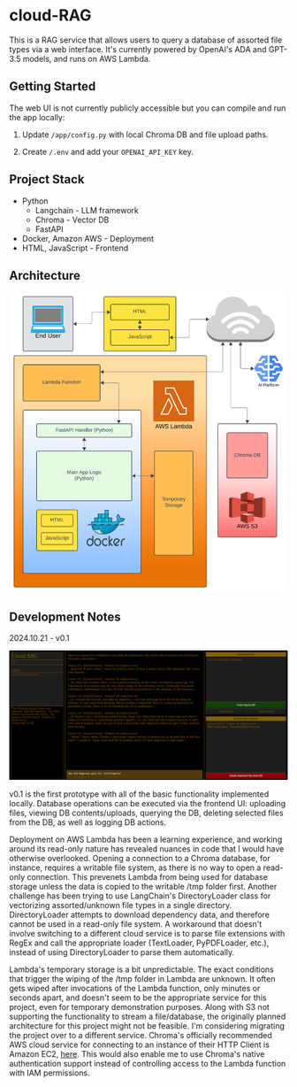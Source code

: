 # cloud-RAG

This is a RAG service that allows users to query a database of assorted file types via a web interface. It's currently powered by OpenAI's ADA and GPT-3.5 models, and runs on AWS Lambda.

## Getting Started

The web UI is not currently publicly accessible but you can compile and run the app locally:

1. Update <code>/app/config.py</code> with local Chroma DB and file upload paths.

2. Create <code>/.env</code> and add your <code>OPENAI_API_KEY</code> key.


## Project Stack

- Python
  - Langchain - LLM framework
  - Chroma - Vector DB
  - FastAPI
- Docker, Amazon AWS - Deployment
- HTML, JavaScript - Frontend

## Architecture

<img src="https://github.com/arunwidjaja/cloud-RAG/blob/main/README_files/cloud_rag_architecture.svg" />



## Development Notes

2024.10.21 - v0.1

<img src="https://github.com/arunwidjaja/cloud-RAG/blob/main/README_files/v0.1.PNG?raw=true" />

v0.1 is the first prototype with all of the basic functionality implemented locally. Database operations can be executed via the frontend UI: uploading files, viewing DB contents/uploads, querying the DB, deleting selected files from the DB, as well as logging DB actions.

Deployment on AWS Lambda has been a learning experience, and working around its read-only nature has revealed nuances in code that I would have otherwise overlooked. Opening a connection to a Chroma database, for instance, requires a writable file system, as there is no way to open a read-only connection. This prevenets Lambda from being used for database storage unless the data is copied to the writable /tmp folder first.
Another challenge has been trying to use LangChain's DirectoryLoader class for vectorizing assorted/unknown file types in a single directory. DirectoryLoader attempts to download dependency data, and therefore cannot be used in a read-only file system. A workaround that doesn't involve switching to a different cloud service is to parse file extensions with RegEx and call the appropriate loader (TextLoader, PyPDFLoader, etc.), instead of using DirectoryLoader to parse them automatically.

Lambda's temporary storage is a bit unpredictable. The exact conditions that trigger the wiping of the /tmp folder in Lambda are unknown. It often gets wiped after invocations of the Lambda function, only minutes or seconds apart, and doesn't seem to be the appropriate service for this project, even for temporary demonstration purposes. Along with S3 not supporting the functionality to stream a file/database, the originally planned architecture for this project might not be feasible. I'm considering migrating the project over to a different service.  Chroma's officially recommended AWS cloud service for connecting to an instance of their HTTP Client is Amazon EC2, [here](https://docs.trychroma.com/deployment/aws). This would also enable me to use Chroma's native authentication support instead of controlling access to the Lambda function with IAM permissions.

